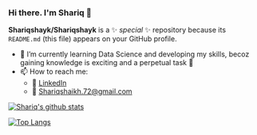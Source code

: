### Hi there. I'm Shariq 👋

**Shariqshayk/Shariqshayk** is a ✨ _special_ ✨ repository because its `README.md` (this file) appears on your GitHub profile.

- 🌱 I’m currently learning Data Science and developing my skills, becoz gaining knowledge is exciting and a perpetual task :book:
- 📫 How to reach me:
  - :office: [LinkedIn](https://www.linkedin.com/in/shariqshaikh72/)
  - :e-mail: Shariqshaikh.72@gmail.com


[![Shariq's github stats](https://github-readme-stats.vercel.app/api?username=Shariqshayk&count_private=true&show_icons=true&theme=radical&hide_rank=false)](https://github.com/anuraghazra/github-readme-stats)

[![Top Langs](https://github-readme-stats.vercel.app/api/top-langs/?username=Shariqshayk)](https://github.com/anuraghazra/github-readme-stats)

